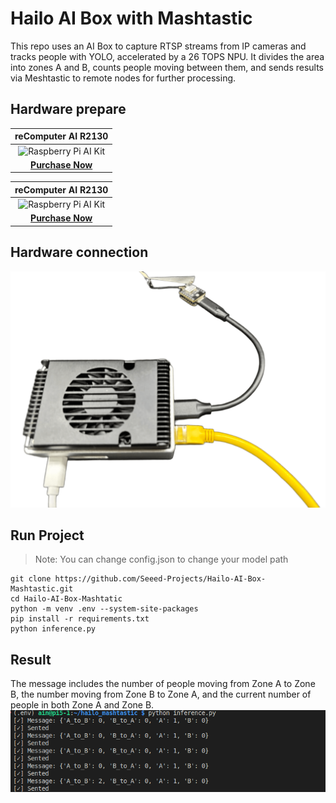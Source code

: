 # Hailo AI Box with Mashtastic

This repo uses an AI Box to capture RTSP streams from IP cameras and tracks people with YOLO, accelerated by a 26 TOPS NPU. It divides the area into zones A and B, counts people moving between them, and sends results via Meshtastic to remote nodes for further processing.

## Hardware prepare

|                                                reComputer AI R2130                                              |
| :----------------------------------------------------------------------------------------------------------------: |
| ![Raspberry Pi AI Kit](https://media-cdn.seeedstudio.com/media/catalog/product/cache/bb49d3ec4ee05b6f018e93f896b8a25d/1/_/1_24_1.jpg) |
| [**Purchase Now**](https://www.seeedstudio.com/reComputer-AI-R2130-12-p-6368.html?utm_source=PiAICourse&utm_medium=github&utm_campaign=Course) |

|                                                reComputer AI R2130                                              |
| :----------------------------------------------------------------------------------------------------------------: |
| ![Raspberry Pi AI Kit](https://media-cdn.seeedstudio.com/media/catalog/product/cache/bb49d3ec4ee05b6f018e93f896b8a25d/3/-/3-102010710-nrf52840_wio-sx1262-kit_1.jpg) |
| [**Purchase Now**](https://www.seeedstudio.com/XIAO-nRF52840-Wio-SX1262-Kit-for-Meshtastic-p-6400.html?utm_source=PiAICourse&utm_medium=github&utm_campaign=Course) |

## Hardware connection

![](./resource/connection.png)

## Run Project

>Note:
> You can change config.json to change your model path

```
git clone https://github.com/Seeed-Projects/Hailo-AI-Box-Mashtastic.git
cd Hailo-AI-Box-Mashtatic
python -m venv .env --system-site-packages
pip install -r requirements.txt
python inference.py
```

## Result

The message includes the number of people moving from Zone A to Zone B, the number moving from Zone B to Zone A, and the current number of people in both Zone A and Zone B.
![](./resource/result.png)

